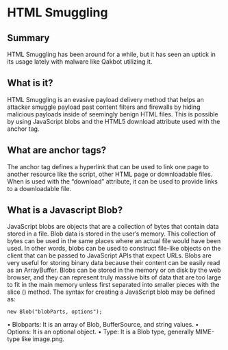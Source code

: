 # HTML Smuggling

## Summary
HTML Smuggling has been around for a while, but it has seen an uptick in its usage lately with malware like Qakbot utilizing it. 
## What is it?
HTML Smuggling is an evasive payload delivery method that helps an attacker smuggle payload past content filters and firewalls by hiding malicious payloads inside of seemingly benign HTML files. This is possible by using JavaScript blobs and the HTML5 download attribute used with the anchor tag.
## What are anchor tags?
The anchor tag <a> defines a hyperlink that can be used to link one page to another resource like the script, other HTML page or downloadable files. When <a> is used with the “download” attribute, it can be used to provide links to a downloadable file. 
## What is a Javascript Blob?
JavaScript blobs are objects that are a collection of bytes that contain data stored in a file. Blob data is stored in the user’s memory. This collection of bytes can be used in the same places where an actual file would have been used. In other words, blobs can be used to construct file-like objects on the client that can be passed to JavaScript APIs that expect URLs.
Blobs are very useful for storing binary data because their content can be easily read as an ArrayBuffer. Blobs can be stored in the memory or on disk by the web browser, and they can represent truly massive bits of data that are too large to fit in the main memory unless first separated into smaller pieces with the slice () method.
The syntax for creating a JavaScript blob may be defined as:
```
new Blob("blobParts, options");
```
•	Blobparts: It is an array of Blob, BufferSource, and string values.
•	Options: It is an optional object.
•	Type: It is a Blob type, generally MIME-type like image.png.

